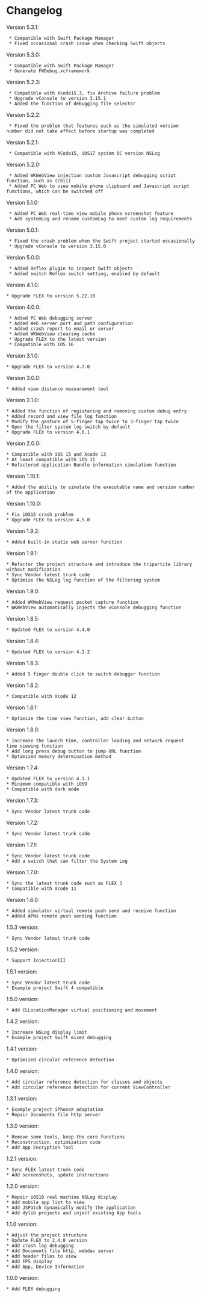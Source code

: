 # Changelog

Version 5.3.1:

     * Compatible with Swift Package Manager
     * Fixed occasional crash issue when checking Swift objects

Version 5.3.0:

     * Compatible with Swift Package Manager
     * Generate FWDebug.xcframework

Version 5.2.3:

     * Compatible with Xcode15.3, fix Archive failure problem
     * Upgrade vConsole to version 3.15.1
     * Added the function of debugging file selector

Version 5.2.2:

     * Fixed the problem that features such as the simulated version number did not take effect before startup was completed

Version 5.2.1:

     * Compatible with XCode15, iOS17 system OC version NSLog

Version 5.2.0:

     * Added WKWebView injection custom Javascript debugging script function, such as (Chii)
     * Added PC Web to view mobile phone clipboard and Javascript script functions, which can be switched off

Version 5.1.0:

     * Added PC Web real-time view mobile phone screenshot feature
     * Add systemLog and rename customLog to meet custom log requirements

Version 5.0.1:

     * Fixed the crash problem when the Swift project started occasionally
	 * Upgrade vConsole to version 3.15.0

Version 5.0.0:

     * Added Reflex plugin to inspect Swift objects
     * Added switch Reflex switch setting, enabled by default

Version 4.1.0:

    * Upgrade FLEX to version 5.22.10

Version 4.0.0:

     * Added PC Web debugging server
     * Added Web server port and path configuration
     * Added crash report to email or server
     * Added WKWebView clearing cache
     * Upgrade FLEX to the latest version
     * Compatible with iOS 16

Version 3.1.0:

    * Upgrade FLEX to version 4.7.0

Version 3.0.0:

	* Added view distance measurement tool

Version 2.1.0:

	* Added the function of registering and removing custom debug entry
	* Added record and view file log function
	* Modify the gesture of 5-finger tap twice to 3-finger tap twice
	* Open the filter system log switch by default
	* Upgrade FLEX to version 4.6.1

Version 2.0.0:

	* Compatible with iOS 15 and Xcode 13
	* At least compatible with iOS 11
	* Refactored application Bundle information simulation function

Version 1.10.1:

	* Added the ability to simulate the executable name and version number of the application

Version 1.10.0:

	* Fix iOS15 crash problem
	* Upgrade FLEX to version 4.5.0

Version 1.9.2:

	* Added built-in static web server function

Version 1.9.1:

	* Refactor the project structure and introduce the tripartite library without modification
	* Sync Vendor latest trunk code
	* Optimize the NSLog log function of the filtering system

Version 1.9.0:

	* Added WKWebView request packet capture function
	* WKWebView automatically injects the vConsole debugging function

Version 1.8.5:

	* Updated FLEX to version 4.4.0

Version 1.8.4:

	* Updated FLEX to version 4.2.2

Version 1.8.3:

	* Added 5 finger double click to switch debugger function

Version 1.8.2:

	* Compatible with Xcode 12

Version 1.8.1:

	* Optimize the time view function, add clear button

Version 1.8.0:

	* Increase the launch time, controller loading and network request time viewing function
	* Add long press debug button to jump URL function
	* Optimized memory determination method

Version 1.7.4:

	* Updated FLEX to version 4.1.1
	* Minimum compatible with iOS9
	* Compatible with dark mode

Version 1.7.3:

	* Sync Vendor latest trunk code

Version 1.7.2:

	* Sync Vendor latest trunk code

Version 1.7.1:

	* Sync Vendor latest trunk code
	* Add a switch that can filter the System Log

Version 1.7.0:

	* Sync the latest trunk code such as FLEX 3
	* Compatible with Xcode 11

Version 1.6.0:

	* Added simulator virtual remote push send and receive function
	* Added APNs remote push sending function

1.5.3 version:

	* Sync Vendor latest trunk code

1.5.2 version:

	* Support InjectionIII

1.5.1 version:

	* Sync Vendor latest trunk code
	* Example project Swift 4 compatible

1.5.0 version:

	* Add CLLocationManager virtual positioning and movement

1.4.2 version:

	* Increase NSLog display limit
	* Example project Swift mixed debugging

1.4.1 version:

    * Optimized circular reference detection

1.4.0 version:

    * Add circular reference detection for classes and objects
    * Add circular reference detection for current ViewController

1.3.1 version:

	* Example project iPhoneX adaptation
	* Repair Documents file http server

1.3.0 version:

	* Remove some tools, keep the core functions
	* Reconstruction, optimization code
	* Add App Encryption Tool

1.2.1 version:

	* Sync FLEX latest trunk code
	* Add screenshots, update instructions

1.2.0 version:

	* Repair iOS10 real machine NSLog display
	* Add mobile app list to view
	* Add JSPatch dynamically modify the application
	* Add dylib projects and inject existing App tools

1.1.0 version:
	
	* Adjust the project structure
	* Update FLEX to 2.4.0 version
	* Add crash log debugging
	* Add Documents file http, webdav server
	* Add header files to view
	* Add FPS display
	* Add App, Device Information

1.0.0 version:

	* Add FLEX debugging

